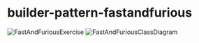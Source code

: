 # builder-pattern-fastandfurious
![FastAndFuriousExercise](https://github.com/user-attachments/assets/250114ba-7b9e-4af9-bef3-b89288b56a8c)
![FastAndFuriousClassDiagram](https://github.com/user-attachments/assets/c37300c5-0486-4914-86c7-a2b80225bc03)
